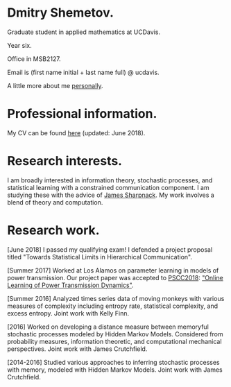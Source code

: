 # Dmitry Shemetov.

Graduate student in applied mathematics at UCDavis.

Year six.

Office in MSB2127.

Email is (first name initial + last name full) @ ucdavis.

A little more about me [personally](personal.html).

# Professional information.

My CV can be found [here](assets/DmitryShemetovCV.pdf) (updated: June 2018).

# Research interests.

I am broadly interested in information theory, stochastic processes, and statistical learning with a constrained communication component. I am studying these with the advice of [James Sharpnack](https://jsharpna.github.io/). My work involves a blend of theory and computation.

# Research work.

[June 2018] I passed my qualifying exam! I defended a project proposal titled "Towards Statistical Limits in Hierarchical Communication".

[Summer 2017] Worked at Los Alamos on parameter learning in models of power transmission. Our project paper was accepted to [PSCC2018](www.pscc2018.net): ["Online Learning of Power Transmission Dynamics"](https://arxiv.org/abs/1710.10021).

[Summer 2016] Analyzed times series data of moving monkeys with various measures of complexity including entropy rate, statistical complexity, and excess entropy. Joint work with Kelly Finn.

[2016] Worked on developing a distance measure between memoryful stochastic processes modeled by Hidden Markov Models. Considered from probability measures, information theoretic, and computational mechanical perspectives. Joint work with James Crutchfield.

[2014-2016] Studied various approaches to inferring stochastic processes with memory, modeled with Hidden Markov Models. Joint work with James Crutchfield.
